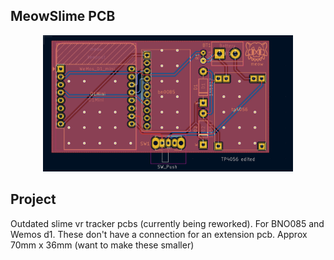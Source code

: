 ## MeowSlime PCB

<p align="center">
  <img width="400" src="https://github.com/mooisonline/meow-slimevr/blob/main/extra/meow%20gerb.PNG">
</p>

## Project
Outdated slime vr tracker pcbs (currently being reworked). 
For BNO085 and Wemos d1.
These don't have a connection for an extension pcb.
Approx 70mm x 36mm (want to make these smaller)


